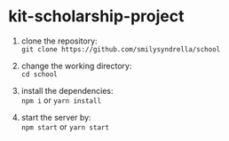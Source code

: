 # kit-scholarship-project

1. clone the repository:<br/>
   `git clone https://github.com/smilysyndrella/school`

2. change the working directory:<br/>
   `cd school`

3. install the dependencies:<br/>
   `npm i` or `yarn install`

4. start the server by:<br/>
   `npm start` or `yarn start`
